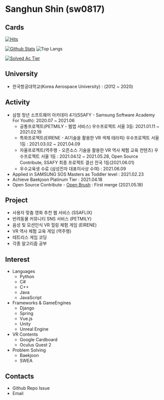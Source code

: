 # Sanghun Shin (sw0817)

## Cards
[![Hits](https://hits.seeyoufarm.com/api/count/incr/badge.svg?url=https%3A%2F%2Fgithub.com%2Fsw0817%2F&count_bg=%239FB0FF&title_bg=%235A6DFF&icon=&icon_color=%23E7E7E7&title=hits&edge_flat=false)](https://hits.seeyoufarm.com)

[![Github Stats](https://github-readme-stats.vercel.app/api?username=sw0817&amp;count_private=true&amp;hide=contribs,prs&amp;show_icons=true&amp;theme=vue-dark)](https://github.com/anuraghazra/github-readme-stats) ![Top Langs](https://github-readme-stats.vercel.app/api/top-langs/?username=sw0817&amp;layout=compact&amp;hide=Visual%20Basic)

[![Solved Ac Tier](http://mazassumnida.wtf/api/v2/generate_badge?boj=sakwook2)](https://solved.ac/sakwook2)


## University
- 한국항공대학교(Korea Aerospace University) : (2012 ~ 2020)


## Activity
- 삼청 청년 소프트웨어 아카데미 4기(SSAFY - Samsung Software Academy For Youth): 2020.07 ~ 2021.06
  - 공통프로젝트(PETMILY - 웹앱 서비스) 우수프로젝트 서울 3등: 2021.01.11 ~ 2021.02.19
  - 특화프로젝트(EIRENE - AI기술을 활용한 VR 색채 테라피) 우수프로젝트 서울 1등 : 2021.03.02 ~ 2021.04.09
  - 자율프로젝트(역주행 - 오픈소스 기술을 활용한 VR 역사 체험 교육 컨텐츠) 우수프로젝트 서울 1등 : 2021.04.12 ~ 2021.05.28, Open Source Contribute, SSAFY 최종 프로젝트 결선 전국 1등(2021.06.01)
  - 우수교육생 수료 (삼성전자 대표이사상 수여) : 2021.06.09
- Applied in SAMSUNG SOS Masters as Toddler level : 2021.02.23
- Achieve Baekjoon Platinum Tier : 2021.04.18
- Open Source Contribute - [Open Brush](https://github.com/icosa-gallery/open-brush) : First merge (2021.05.18)


## Project
- 사용자 맞춤 영화 추천 웹 서비스 (SSAFLIX)
- 반려동물 커뮤니티 SNS 서비스 (PETMILY)
- 음성 및 모션인식 VR 힐링 체험 게임 (EIRENE)
- VR 역사 체험 교육 게임 (역주행)
- 테트리스 게임 코딩
- 각종 알고리즘 공부


## Interest
- Languages
  - Python
  - C#
  - C++
  - Java
  - JavaScript
- Frameworks & GameEngines
  - Django
  - Spring
  - Vue.js
  - Unity
  - Unreal Engine
- VR Contents
  - Google Cardboard
  - Oculus Quest 2
- Problem Solving
  - Baekjoon
  - SWEA

## Contacts
- Github Repo Issue
- Email

